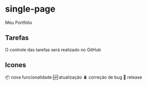 # single-page
Meu Portfólio

## Tarefas

O controle das tarefas será realizado no GitHub

## Icones

:package: nova funcionalidade
:up: atualização
:beetle: correção de bug
:checkered_flag: release